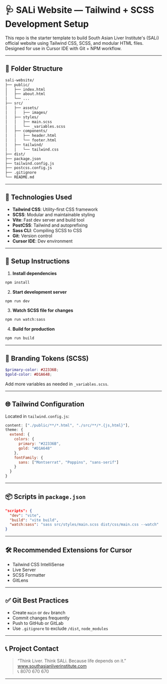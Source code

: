 # 🩺 SALi Website — Tailwind + SCSS Development Setup

This repo is the starter template to build South Asian Liver Institute's (SALi) official website using Tailwind CSS, SCSS, and modular HTML files. Designed for use in Cursor IDE with Git + NPM workflow.

---

## 📁 Folder Structure

```bash
sali-website/
├── public/
│   ├── index.html
│   ├── about.html
│   └── ...
├── src/
│   ├── assets/
│   │   ├── images/
│   ├── styles/
│   │   ├── main.scss
│   │   └── _variables.scss
│   ├── components/
│   │   ├── header.html
│   │   └── footer.html
│   ├── tailwind/
│   │   └── tailwind.css
├── dist/
├── package.json
├── tailwind.config.js
├── postcss.config.js
├── .gitignore
└── README.md
```

---

## 🧱 Technologies Used

- **Tailwind CSS**: Utility-first CSS framework
- **SCSS**: Modular and maintainable styling
- **Vite**: Fast dev server and build tool
- **PostCSS**: Tailwind and autoprefixing
- **Sass CLI**: Compiling SCSS to CSS
- **Git**: Version control
- **Cursor IDE**: Dev environment

---

## 🚀 Setup Instructions

1. **Install dependencies**
```bash
npm install
```

2. **Start development server**
```bash
npm run dev
```

3. **Watch SCSS file for changes**
```bash
npm run watch:sass
```

4. **Build for production**
```bash
npm run build
```

---

## 🎨 Branding Tokens (SCSS)

```scss
$primary-color: #22336B;
$gold-color: #D1A648;
```

Add more variables as needed in `_variables.scss`.

---

## 🌐 Tailwind Configuration

Located in `tailwind.config.js`:

```js
content: ["./public/**/*.html", "./src/**/*.{js,html}"],
theme: {
  extend: {
    colors: {
      primary: "#22336B",
      gold: "#D1A648"
    },
    fontFamily: {
      sans: ["Montserrat", "Poppins", "sans-serif"]
    }
  }
}
```

---

## 📦 Scripts in `package.json`

```json
"scripts": {
  "dev": "vite",
  "build": "vite build",
  "watch:sass": "sass src/styles/main.scss dist/css/main.css --watch"
}
```

---

## 🛠 Recommended Extensions for Cursor

- Tailwind CSS IntelliSense
- Live Server
- SCSS Formatter
- GitLens

---

## ✅ Git Best Practices

- Create `main` or `dev` branch
- Commit changes frequently
- Push to GitHub or GitLab
- Use `.gitignore` to exclude `/dist`, `node_modules`

---

## 📞 Project Contact

> “Think Liver. Think SALi. Because life depends on it.”  
> www.southasianliverinstitute.com  
> 📞 8070 670 670

---
